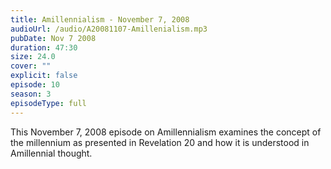 ```yaml
---
title: Amillennialism - November 7, 2008
audioUrl: /audio/A20081107-Amillenialism.mp3
pubDate: Nov 7 2008
duration: 47:30
size: 24.0
cover: ""
explicit: false
episode: 10
season: 3
episodeType: full
---
```


This November 7, 2008 episode on Amillennialism examines the concept of the millennium as presented in Revelation 20 and how it is understood in Amillennial thought.
